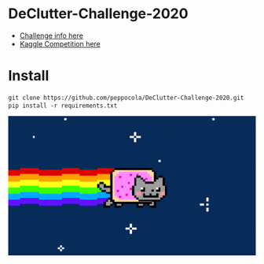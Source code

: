 # DeClutter-Challenge-2020
- [Challenge info here](https://dysdoc.github.io/docgen2/index.html) <br>
- [Kaggle Competition here](https://www.kaggle.com/c/declutter20v2) <br>

# Install
```
git clone https://github.com/peppocola/DeClutter-Challenge-2020.git
pip install -r requirements.txt
```
![](./img/readme_img/maxresdefault-1.jpg) <br>
